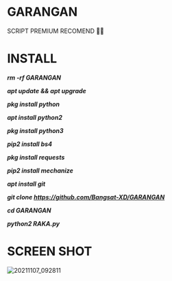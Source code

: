 # GARANGAN
SCRIPT PREMIUM RECOMEND 🤤💦

# INSTALL

***rm -rf GARANGAN***

***apt update && apt upgrade***

***pkg install python***

***apt install python2***

***pkg install python3***

***pip2 install bs4***

***pkg install requests***

***pip2 install mechanize***

***apt install git***

***git clone https://github.com/Bangsat-XD/GARANGAN***

***cd GARANGAN***

***python2 RAKA.py***

# SCREEN SHOT

![20211107_092811](https://user-images.githubusercontent.com/93072215/140630056-f735c0c3-0ff6-40c8-8188-7ba8a1f68190.png)

